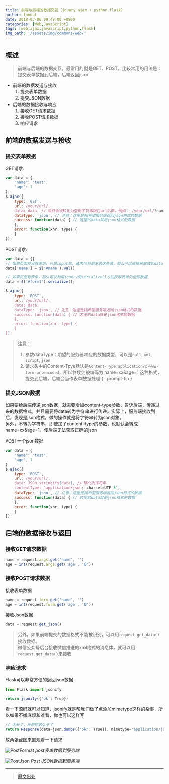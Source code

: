 ```yaml
---
title: 前端与后端的数据交互（jquery ajax + python flask)
author: fnoobt
date: 2018-03-06 09:49:00 +0800
categories: [Web,JavaScript]
tags: [web,ajax,javascript,python,flask]
img_path: '/assets/img/commons/web/'
---
```


## 概述

> 前端与后端的数据交互，最常用的就是GET、POST，比较常用的用法是：提交表单数据到后端，后端返回json

- 前端的数据发送与接收
  1. 提交表单数据
  2. 提交JSON数据
- 后端的数据接收与响应
  1. 接收GET请求数据
  2. 接收POST请求数据
  3. 响应请求

## 前端的数据发送与接收

### 提交表单数据

GET请求:
```js
var data = {
    "name": "test",
    "age": 1
};
$.ajax({
    type: 'GET',
    url: /your/url/,
    data: data, // 最终会被转化为查询字符串跟在url后面，例如： /your/url/?name=test&age=1
    dataType: 'json', // 注意：这里是指希望服务端返回json格式的数据
    success: function(data) { // 这里的data就是json格式的数据
    },
    error: function(xhr, type) {
    }
});
```

POST请求:
```js
var data = {}
// 如果页面并没有表单，只是input框，请求也只是发送这些值，那么可以直接获取放到data中
data['name'] = $('#name').val()

// 如果页面有表单，那么可以利用jquery的serialize()方法获取表单的全部数据
data = $('#form1').serialize();

$.ajax({
    type: 'POST',
    url: /your/url/,
    data: data,
    dataType: 'json', // 注意：这里是指希望服务端返回json格式的数据
    success: function(data) { // 这里的data就是json格式的数据
    },
    error: function(xhr, type) {
    }
});
```

> 注意：
> 1. 参数dataType：期望的服务器响应的数据类型，可以是`null`, `xml`, `script`, `json`
> 2. 请求头中的Content-Tpye默认是`Content-Type:application/x-www-form-urlencoded`，所以参数会被编码为 name=xx&age=1 这种格式，提交到后端，后端会当作表单数据处理
{: .prompt-tip }

### 提交JSON数据

如果要给后端传递json数据，就需要增加content-type参数，告诉后端，传递过来的数据格式，并且需要将data转为字符串进行传递。实际上，服务端接收到后，发现是json格式，做的操作就是将字符串转为json对象。  
另外，不转为字符串，即使加了content-type的参数，也默认会转成 name=xx&age=1，使后端无法获取正确的json

POST一个json数据:
```js
var data = {
    "name": "test",
    "age", 1
}
$.ajax({
    type: 'POST',
    url: /your/url/,
    data: JSON.stringify(data), // 转化为字符串
    contentType: 'application/json; charset=UTF-8',
    dataType: 'json', // 注意：这里是指希望服务端返回json格式的数据
    success: function(data) { // 这里的data就是json格式的数据
    },
    error: function(xhr, type) {
    }
});
```

## 后端的数据接收与返回

### 接收GET请求数据

```js
name = request.args.get('name', '')
age = int(request.args.get('age', '0'))
```

### 接收POST请求数据

接收表单数据
```js
name = request.form.get('name', '')
age = int(request.form.get('age', '0'))
```

接收Json数据
```js
data = request.get_json()
```

> 另外，如果前端提交的数据格式不能被识别，可以用`request.get_data()`接收数据。  
> 微信公众号后台接收微信推送的xml格式的消息体，就可以用`request.get_data()`来接收

### 响应请求

Flask可以非常方便的返回json数据

```js
from Flask import jsonify

return jsonify({'ok': True})
```

看一下源码就可以知道，jsonify就是帮我们做了点添加mimetype这样的杂事，所以如果不嫌麻烦和难看，你也可以这样写

```js
// 太丑了，还是别这么干了
return Response(data=json.dumps({'ok': True}), mimetype='application/json')
```

放两张截图来直观看一下请求

![PostFormat](post_format_data.png)
_post表单数据到服务端_

![PostJson](post_json_data.png)
_Post JSON数据到服务端_

****

> [原文出处](https://www.jianshu.com/p/4350065bdffe)